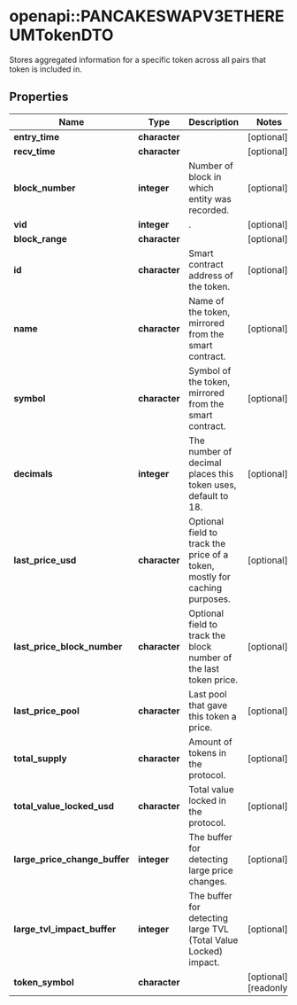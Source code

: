 # openapi::PANCAKESWAPV3ETHEREUMTokenDTO

Stores aggregated information for a specific token across all pairs that token is included in.

## Properties
Name | Type | Description | Notes
------------ | ------------- | ------------- | -------------
**entry_time** | **character** |  | [optional] 
**recv_time** | **character** |  | [optional] 
**block_number** | **integer** | Number of block in which entity was recorded. | [optional] 
**vid** | **integer** | . | [optional] 
**block_range** | **character** |  | [optional] 
**id** | **character** | Smart contract address of the token. | [optional] 
**name** | **character** | Name of the token, mirrored from the smart contract. | [optional] 
**symbol** | **character** | Symbol of the token, mirrored from the smart contract. | [optional] 
**decimals** | **integer** | The number of decimal places this token uses, default to 18. | [optional] 
**last_price_usd** | **character** | Optional field to track the price of a token, mostly for caching purposes. | [optional] 
**last_price_block_number** | **character** | Optional field to track the block number of the last token price. | [optional] 
**last_price_pool** | **character** | Last pool that gave this token a price. | [optional] 
**total_supply** | **character** | Amount of tokens in the protocol. | [optional] 
**total_value_locked_usd** | **character** | Total value locked in the protocol. | [optional] 
**large_price_change_buffer** | **integer** | The buffer for detecting large price changes. | [optional] 
**large_tvl_impact_buffer** | **integer** | The buffer for detecting large TVL (Total Value Locked) impact. | [optional] 
**token_symbol** | **character** |  | [optional] [readonly] 


